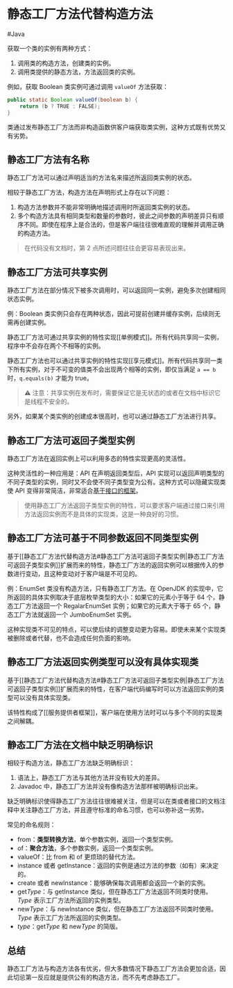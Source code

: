 # 静态工厂方法代替构造方法
#Java

获取一个类的实例有两种方式：

1. 调用类的构造方法，创建类的实例。
2. 调用类提供的静态方法，方法返回类的实例。

例如，获取 Boolean 类实例可通过调用 `valueOf` 方法获取：

```java
public static Boolean valueOf(boolean b) {
	return (b ? TRUE : FALSE);
}
```

类通过发布静态工厂方法而非构造函数供客户端获取类实例，这种方式既有优势又有劣势。

## 静态工厂方法有名称

静态工厂方法可以通过声明适当的方法名来描述所返回类实例的状态。

相较于静态工厂方法，构造方法在声明形式上存在以下问题：
1. 构造方法参数并不能非常明确地描述调用时所返回类实例的状态。
2. 多个构造方法具有相同类型和数量的参数时，彼此之间参数的声明差异只有顺序不同。即使在程序上是合法的，但是客户端往往很难直观的理解并调用正确的构造方法。

> 在代码没有文档时，第 2 点所述问题往往会更容易表现出来。

## 静态工厂方法可共享实例

静态工厂方法在部分情况下被多次调用时，可以返回同一实例，避免多次创建相同状态实例。

例：Boolean 类实例只会存在两种状态，因此可提前创建并缓存实例，后续则无需再创建实例。

静态工厂方法可通过共享实例的特性实现[[单例模式]]。所有代码共享同一实例，程序中不会存在两个不相等的实例。

静态工厂方法也可以通过共享实例的特性实现[[享元模式]]。所有代码共享同一类下所有实例，对于不可变的值类不会出现两个相等的实例，即仅当满足 `a == b` 时，`q.equals(b)` 才能为 true。

> ⚠️ 注意：共享实例在发布时，需要保证它是无状态的或者在文档中标识它是线程不安全的。

另外，如果某个类实例的创建成本很高时，也可以通过静态工厂方法进行共享。

## 静态工厂方法可返回子类型实例

静态工厂方法在返回实例上可以利用多态的特性实现更高的灵活性。

这种灵活性的一种应用是：API 在声明返回类型后，API 实现可以返回声明类型的不同子类型的实例，同时又不会使不同子类型变为公有。这种方式可以隐藏实现类使 API 变得非常简洁，非常适合[基于接口的框架]()。

> 使用静态工厂方法返回子类型实例的特性，可以要求客户端通过接口来引用方法返回实例而不是具体的实现类，这是一种良好的习惯。

## 静态工厂方法可基于不同参数返回不同类型实例

基于[[静态工厂方法代替构造方法#静态工厂方法可返回子类型实例|静态工厂方法可返回子类型实例]]扩展而来的特性，静态工厂方法的返回实例可以根据传入的参数进行变动，且这种变动对于客户端是不可见的。

例：EnumSet 类没有构造方法，只有静态工厂方法。在 OpenJDK 的实现中，它所返回的具体实例取决于底层枚举类型的大小：如果它的元素小于等于 64 个，静态工厂方法返回一个 RegalarEnumSet 实例；如果它的元素大于等于 65 个，静态工厂方法就返回一个 JumboEnumSet 实例。

这种实现类不可见的特点，可以使后续的调整变动更为容易。即使未来某个实现类被删除或者代替，也不会造成任何负面的影响。

## 静态工厂方法返回实例类型可以没有具体实现类

基于[[静态工厂方法代替构造方法#静态工厂方法可返回子类型实例|静态工厂方法可返回子类型实例]]扩展而来的特性，在客户端代码编写时可以方法返回实例的类型可以没有具体实现类。

该特性构成了[[服务提供者框架]]，客户端在使用方法时可以与多个不同的实现类之间解耦。

## 静态工厂方法在文档中缺乏明确标识

相较于构造方法，静态工厂方法缺乏明确标识：
1. 语法上，静态工厂方法与其他方法并没有较大的差异。
2. Javadoc 中，静态工厂方法并没有像构造方法那样被明确标识出来。

缺乏明确标识使得静态工厂方法往往很难被关注，但是可以在类或者接口的文档注释中关注静态工厂方法，并且遵守标准的命名习惯，也可以弥补这一劣势。

常见的命名规则：
+ from：**类型转换方法**，单个参数实例，返回一个类型实例。
+ of：**聚合方法**，多个参数实例，返回一个类型实例。
+ valueOf：比 from 和 of 更烦琐的替代方法。
+ instance 或者 getInstance：返回的实例是通过方法的参数（如有）来决定的。
+ create 或者 newInstance：能够确保每次调用都会返回一个新的实例。
+ get*Type*：与 getInstance 类似，但在静态工厂方法返回不同类时使用。*Type* 表示工厂方法所返回的实例类型。
+ new*Type*：与 newInstance 类似，但在静态工厂方法返回不同类时使用。*Type* 表示工厂方法所返回的实例类型。
+ *type*：get*Type* 和 new*Type* 的简版。

## 总结

静态工厂方法与构造方法各有优劣，但大多数情况下静态工厂方法会更加合适，因此切忌第一反应就是提供公有的构造方法，而不先考虑静态工厂。